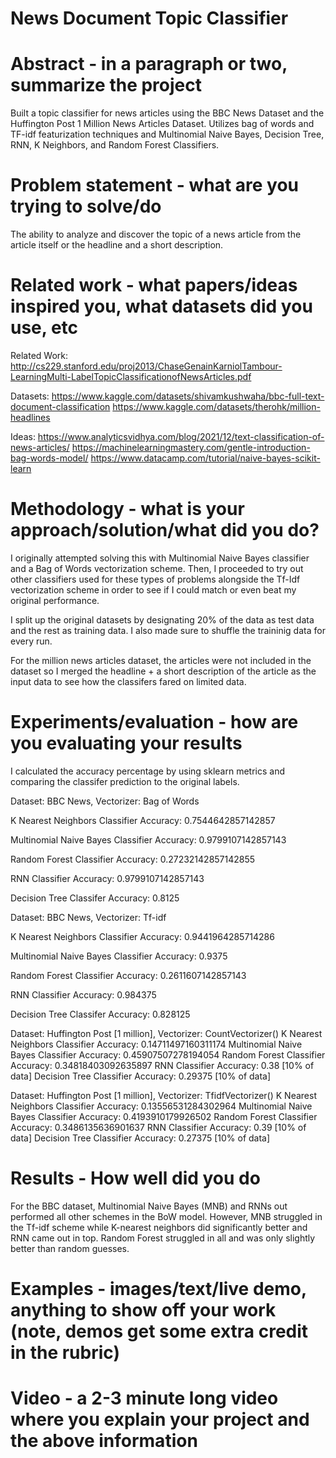 # News Document Topic Classifier

# Abstract - in a paragraph or two, summarize the project

Built a topic classifier for news articles using the BBC News Dataset and the Huffington Post 1 Million News Articles Dataset. Utilizes bag of words and TF-idf featurization techniques and Multinomial Naive Bayes, Decision Tree, RNN, K Neighbors, and Random Forest Classifiers.

# Problem statement - what are you trying to solve/do

The ability to analyze and discover the topic of a news article from the article itself or the headline and a short description. 

# Related work - what papers/ideas inspired you, what datasets did you use, etc

Related Work: 
http://cs229.stanford.edu/proj2013/ChaseGenainKarniolTambour-LearningMulti-LabelTopicClassificationofNewsArticles.pdf

Datasets: 
https://www.kaggle.com/datasets/shivamkushwaha/bbc-full-text-document-classification
https://www.kaggle.com/datasets/therohk/million-headlines

Ideas: 
https://www.analyticsvidhya.com/blog/2021/12/text-classification-of-news-articles/
https://machinelearningmastery.com/gentle-introduction-bag-words-model/
https://www.datacamp.com/tutorial/naive-bayes-scikit-learn

# Methodology - what is your approach/solution/what did you do?

I originally attempted solving this with Multinomial Naive Bayes classifier and a Bag of Words vectorization scheme. Then, I proceeded to try out other classifiers used for these types of problems alongside the Tf-Idf vectorization scheme in order to see if I could match or even beat my original performance. 

I split up the original datasets by designating 20% of the data as test data and the rest as training data. I also made sure to shuffle the traininig data for every run.

For the million news articles dataset, the articles were not included in the dataset so I merged the headline + a short description of the article as the input data to see how the classifers fared on limited data. 

# Experiments/evaluation - how are you evaluating your results
I calculated the accuracy percentage by using sklearn metrics and comparing the classifer prediction to the original labels. 

Dataset: BBC News, Vectorizer: Bag of Words

K Nearest Neighbors Classifier
Accuracy: 0.7544642857142857

Multinomial Naive Bayes Classifier
Accuracy: 0.9799107142857143

Random Forest Classifier
Accuracy: 0.27232142857142855

RNN Classifier
Accuracy: 0.9799107142857143

Decision Tree Classifer
Accuracy: 0.8125


Dataset: BBC News, Vectorizer: Tf-idf

K Nearest Neighbors Classifier
Accuracy: 0.9441964285714286

Multinomial Naive Bayes Classifier
Accuracy: 0.9375

Random Forest Classifier
Accuracy: 0.2611607142857143

RNN Classifier
Accuracy: 0.984375

Decision Tree Classifer
Accuracy: 0.828125

Dataset: Huffington Post [1 million], Vectorizer: CountVectorizer()
K Nearest Neighbors Classifier Accuracy: 0.14711497160311174
Multinomial Naive Bayes Classifier Accuracy: 0.45907507278194054
Random Forest Classifier Accuracy: 0.34818403092635897
RNN Classifier Accuracy: 0.38 [10% of data]
Decision Tree Classifier Accuracy: 0.29375 [10% of data]

Dataset: Huffington Post [1 million], Vectorizer: TfidfVectorizer()
K Nearest Neighbors Classifier Accuracy: 0.13556531284302964
Multinomial Naive Bayes Classifier Accuracy: 0.4193910179926502
Random Forest Classifier Accuracy: 0.3486135636901637
RNN Classifier Accuracy: 0.39 [10% of data]
Decision Tree Classifier Accuracy: 0.27375 [10% of data]


# Results - How well did you do

For the BBC dataset, Multinomial Naive Bayes (MNB) and RNNs out performed all other schemes in the BoW model. However, MNB struggled in the Tf-idf scheme while K-nearest neighbors did significantly better and RNN came out in top. Random Forest struggled in all and was only slightly better than random guesses. 

# Examples - images/text/live demo, anything to show off your work (note, demos get some extra credit in the rubric)

# Video - a 2-3 minute long video where you explain your project and the above information

